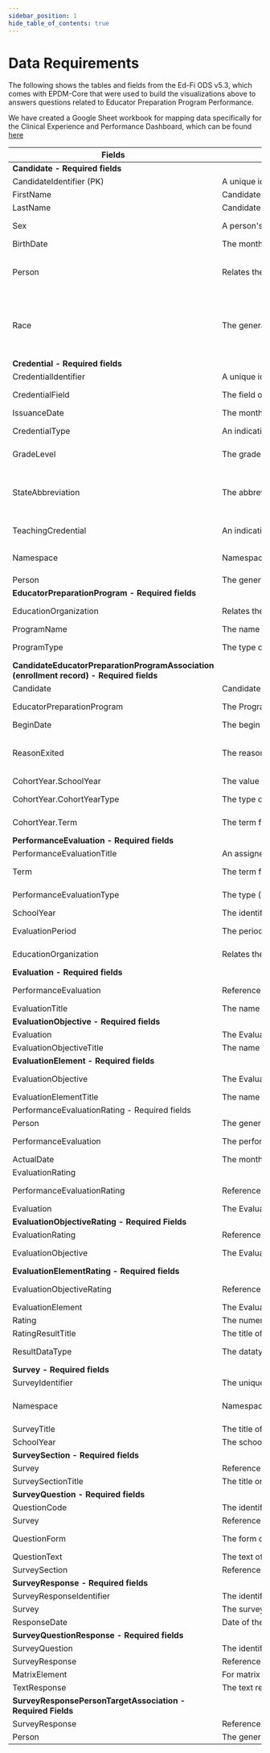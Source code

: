 ```yaml
---
sidebar_position: 1
hide_table_of_contents: true
---
```


# Data Requirements

The following shows the tables and fields from the Ed-Fi ODS v5.3, which comes with EPDM-Core that were used to build the visualizations above to answers questions related to Educator Preparation Program Performance.

We have created a Google Sheet workbook for mapping data specifically for the Clinical Experience and Performance Dashboard, which can be found [here](https://docs.google.com/spreadsheets/d/1brM7nGKKSXb3DSo1OK8GkHVB2bgjuftZ55WMOBvMgKE/edit#gid=112655094)

| Fields | EPDM Description | EPDM Data Type | Other Comment |
| --- | --- | --- | --- |
| **Candidate - Required fields** |     |     |     |
| CandidateIdentifier (PK) | A unique identifier for each candidate record. | String (60) |     |
| FirstName | Candidate first name. | String (75) |     |
| LastName | Candidate last name. | String (75) |     |
| Sex | A person's gender. | DescriptorDataType (enumeration) | Female, Male, Non-Binary, Not Selected |
| BirthDate | The month, day, and year on which an individual was born. | Date |     |
| Person | Relates the candidate to a generic person. | Person reference | If institution uses a person ID system, will use that info, otherwise created by SI and this will the Candidate Identifier |
| Race | The general racial category which most clearly reflects the individual's recognition of his or her community or with which the individual most identifies. The data model allows for multiple entries so that each individual can specify all appropriate races. | DescriptorDataType (enumeration) | American Indian - Alaska Native, Asian, Black - African American, Choose Not to Respond, Hispanic/Latino, Native Hawaiian - Pacific Islander, Other, White |
| **Credential - Required fields** |     |     |     |
| CredentialIdentifier | A unique identifier assigned to each record in the Credential Extension table. | String (60) |     |
| CredentialField | The field of certification for the certificate (e.g., Mathematics, Music). | DescriptorDataType (enumeration) | See DescriptorValues tab for possible values |
| IssuanceDate | The month, day, and year on which an active credential was issued to an individual. | Date |     |
| CredentialType | An indication of the category of credential an individual holds. | **DescriptorDataType** (enumeration) | See DescriptorValues tab for possible values |
| GradeLevel | The grade level(s) certified for teaching. | DescriptorDataType (enumeration) | See DescriptorValues tab for possible values |
| StateAbbreviation | The abbreviation for the name of the state (within the United States) or extra-state jurisdiction in which a license/credential was issued. | DescriptorDataType (enumeration) | Standard two-character abbreviation for State of issuance - See DescriptorValues tab for possible values |
| TeachingCredential | An indication of the category of a legal document giving authorization to perform teaching assignment services. | DescriptorDataType (enumeration) |     |
| Namespace | Namespace for the Credential. | String (255) | string of the form `uri:://www.your_instiution.edu` will be determined by SI |
| Person | The generic person who obtained and is holding the credential. | Person reference | created by SI |
| **EducatorPreparationProgram - Required fields** |     |     |     |
| EducationOrganization | Relates the program to an EducationOrganization. | EducationOrganization reference | education organizations will be created by SI |
| ProgramName | The name of the Educator Preparation Program. | String (255) |     |
| ProgramType | The type of program. | DescriptorDataType (enumeration) | See DescriptorValues tab for possible values |
| **CandidateEducatorPreparationProgramAssociation (enrollment record) - Required fields** |     |     |     |
| Candidate | Candidate for the association. | Candidate reference |     |
| EducatorPreparationProgram | The Program associated with the Candidate. | EducatorPreparationProgram reference |     |
| BeginDate | The begin date for the association. | Date |     |
| ReasonExited | The reason the candidate exited the program. |     | For determining program completion for the Dashboard, the descriptor value must be set to  'Completed' |
| CohortYear.SchoolYear | The value for the school year for the cohort | enumeration | four-digit year |
| CohortYear.CohortYearType | The type of the cohort year | DescriptorDataType (enumeration) |     |
| CohortYear.Term | The term for the cohort | DescriptorDataType (enumeration) |     |
| **PerformanceEvaluation - Required fields** |     |     |     |
| PerformanceEvaluationTitle | An assigned unique identifier for the performance evaluation. | String (50) |     |
| Term | The term for the session during the school year. | DescriptorDataType (enumeration) |     |
| PerformanceEvaluationType | The type (e.g., walkthrough, summative) of performance evaluation conducted. | DescriptorDataType (enumeration) | See DescriptorValues tab for possible values |
| SchoolYear | The identifier for the school year. | enumeration |     |
| EvaluationPeriod | The period for the evaluation (e.g., BOY, MOY, EOY, Summer). | DescriptorDataType (enumeration) | See DescriptorValues tab for possible values |
| EducationOrganization | Relates the evaluation to an education organization. | EducationOrganization reference |     |
| **Evaluation - Required fields** |     |     |     |
| PerformanceEvaluation | Reference to the person's performance evaluation. | PerformanceEvaluation reference |     |
| EvaluationTitle | The name or title of the evaluation. | String (50) |     |
| **EvaluationObjective - Required fields** |     |     |     |
| Evaluation | The Evaluation applied for the person. | Evaluation reference |     |
| EvaluationObjectiveTitle | The name or title of the evaluation Objective. | String (50) |     |
| **EvaluationElement - Required fields** |     |     |     |
| EvaluationObjective | The Evaluation Objective applied for the person. | EvaluationObjective reference |     |
| EvaluationElementTitle | The name or title of the evaluation element. | String (255) |     |
| PerformanceEvaluationRating - Required fields |     |     |     |
| Person | The generic person who obtained and is holding the credential. | Person reference |     |
| PerformanceEvaluation | The performance evaluation definition being applied. | PerformanceEvaluation reference |     |
| ActualDate | The month, day, and year on which the performance evaluation was conducted. | Date |     |
| EvaluationRating |     |     |     |
| PerformanceEvaluationRating | Reference to the person's Performance Evaluation Rating. | PerformanceEvaluation reference |     |
| Evaluation | The Evaluation applied for the person. | Evaluation reference |     |
| **EvaluationObjectiveRating - Required Fields** |     |     |     |
| EvaluationRating | Reference to the person's Evaluation Rating. | Evaluation reference |     |
| EvaluationObjective | The Evaluation Domain applied for the person. | EvaluationObjective reference |     |
| **EvaluationElementRating - Required fields** |     |     |     |
| EvaluationObjectiveRating | Reference to the person's Evaluation Objective Rating. | EvaluationObjective reference |     |
| EvaluationElement | The Evaluation Element applied for the person. | EvaluationElement reference |     |
| Rating | The numerical summary rating or score for the evaluation. | decimal (6,3) |     |
| RatingResultTitle | The title of Rating Result. | string (50) |     |
| ResultDataType | The datatype of the result. The results can be expressed as a number, percentile, range, level, etc. | DescriptorDataType (enumeration) | See DescriptorValues tab for possible values |
| **Survey - Required fields** |     |     |     |
| SurveyIdentifier | The unique survey identifier from the survey tool. | String (60) |     |
| Namespace | Namespace for the Survey. | String (255) | string of the form `uri:://your_instiution.edu` will be determined by SI |
| SurveyTitle | The title of the survey. | String (255) |     |
| SchoolYear | The school year associated with the survey. | enumeration |     |
| **SurveySection - Required fields** |     |     |     |
| Survey | Reference to the survey. | Survey Reference |     |
| SurveySectionTitle | The title or label for the survey section. | String (255) |     |
| **SurveyQuestion - Required fields** |     |     |     |
| QuestionCode | The identifying code for the question, unique to the survey. | String (60) |     |
| Survey | Reference to the survey. | Survey Reference |     |
| QuestionForm | The form or type of question. | DescriptorDataType (enumeration) | See DescriptorValues tab for possible values |
| QuestionText | The text of the question. | String (1024) |     |
| SurveySection | Reference to the survey section. | SurveySection reference |     |
| **SurveyResponse - Required fields** |     |     |     |
| SurveyResponseIdentifier | The identifier of the survey typically from the survey application. | String (60) |     |
| Survey | The survey associated with the response. | Survey Reference |     |
| ResponseDate | Date of the survey response. | Date |     |
| **SurveyQuestionResponse - Required fields** |     |     |     |
| SurveyQuestion | The identifying code for the question, unique for the survey. | Survey Question reference |     |
| SurveyResponse | Reference to the survey response. | Survey Response reference |     |
| MatrixElement | For matrix questions, the text identifying each row of the matrix. | String (255) |     |
| TextResponse | The text response(s) for the question. | String (2048) |     |
| **SurveyResponsePersonTargetAssociation - Required Fields** |     |     |     |
| SurveyResponse | Reference to the survey response. | Survey Response reference |     |
| Person | The generic person whom the survey is about | Person reference |     |
